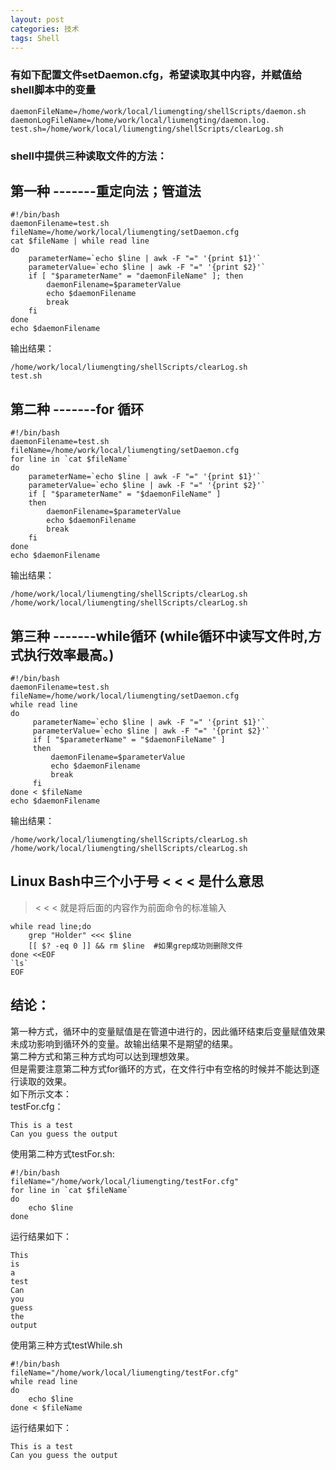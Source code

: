 ```yaml
---
layout: post
categories: 技术
tags: Shell   
---
```


### 有如下配置文件setDaemon.cfg，希望读取其中内容，并赋值给shell脚本中的变量

	daemonFileName=/home/work/local/liumengting/shellScripts/daemon.sh  
	daemonLogFileName=/home/work/local/liumengting/daemon.log.  
	test.sh=/home/work/local/liumengting/shellScripts/clearLog.sh  


### shell中提供三种读取文件的方法：

## 第一种 -------重定向法；管道法

	#!/bin/bash   
	daemonFilename=test.sh  
	fileName=/home/work/local/liumengting/setDaemon.cfg  
	cat $fileName | while read line                   
	do    
	    parameterName=`echo $line | awk -F "=" '{print $1}'`  
	    parameterValue=`echo $line | awk -F "=" '{print $2}'`  
	    if [ "$parameterName" = "daemonFileName" ]; then  
	        daemonFilename=$parameterValue  
	        echo $daemonFilename  
	        break  
	    fi   
	done   
	echo $daemonFilename  

输出结果：

	/home/work/local/liumengting/shellScripts/clearLog.sh
	test.sh

## 第二种 -------for  循环

	#!/bin/bash   
	daemonFilename=test.sh 
	fileName=/home/work/local/liumengting/setDaemon.cfg 
	for line in `cat $fileName`  
	do        
	    parameterName=`echo $line | awk -F "=" '{print $1}'`  
	    parameterValue=`echo $line | awk -F "=" '{print $2}'`  
	    if [ "$parameterName" = "$daemonFileName" ]  
	    then  
	        daemonFilename=$parameterValue  
	        echo $daemonFilename  
	        break  
	    fi    
	done      
	echo $daemonFilename  

输出结果：

	/home/work/local/liumengting/shellScripts/clearLog.sh
	/home/work/local/liumengting/shellScripts/clearLog.sh

## 第三种 -------while循环 (while循环中读写文件时,方式执行效率最高。)

	#!/bin/bash   
	daemonFilename=test.sh  
	fileName=/home/work/local/liumengting/setDaemon.cfg 
	while read line   
	do  
	     parameterName=`echo $line | awk -F "=" '{print $1}'`  
	     parameterValue=`echo $line | awk -F "=" '{print $2}'`  
	     if [ "$parameterName" = "$daemonFileName" ]  
	     then                       
	         daemonFilename=$parameterValue  
	         echo $daemonFilename  
	         break  
	     fi   
	done < $fileName  
	echo $daemonFilename  

输出结果：

	/home/work/local/liumengting/shellScripts/clearLog.sh
	/home/work/local/liumengting/shellScripts/clearLog.sh
	
## Linux Bash中三个小于号 < < < 是什么意思

> < < < 就是将后面的内容作为前面命令的标准输入
        
 	
	while read line;do
	    grep "Holder" <<< $line
	    [[ $? -eq 0 ]] && rm $line  #如果grep成功则删除文件
	done <<EOF
	`ls`
	EOF

## 结论：      
第一种方式，循环中的变量赋值是在管道中进行的，因此循环结束后变量赋值效果未成功影响到循环外的变量。故输出结果不是期望的结果。      
第二种方式和第三种方式均可以达到理想效果。      
但是需要注意第二种方式for循环的方式，在文件行中有空格的时候并不能达到逐行读取的效果。      
如下所示文本：     
testFor.cfg：
	
	This is a test  
	Can you guess the output  

使用第二种方式testFor.sh:

	#!/bin/bash   
	fileName="/home/work/local/liumengting/testFor.cfg"  
	for line in `cat $fileName`  
	do  
	    echo $line  
	done  

运行结果如下：

	This  
	is  
	a  
	test  
	Can  
	you  
	guess  
	the  
	output

使用第三种方式testWhile.sh

	#!/bin/bash   
	fileName="/home/work/local/liumengting/testFor.cfg"  
	while read line  
	do  
	    echo $line  
	done < $fileName    

运行结果如下：
	
	This is a test  
	Can you guess the output 


